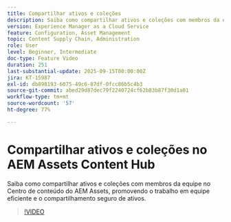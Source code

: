 ```yaml
---
title: Compartilhar ativos e coleções
description: Saiba como compartilhar ativos e coleções com membros da equipe no Centro de conteúdo do AEM Assets, promovendo o trabalho em equipe eficiente e o compartilhamento seguro de ativos.
version: Experience Manager as a Cloud Service
feature: Configuration, Asset Management
topic: Content Supply Chain, Administration
role: User
level: Beginner, Intermediate
doc-type: Feature Video
duration: 251
last-substantial-update: 2025-09-15T00:00:00Z
jira: KT-15987
exl-id: db898193-6075-49c6-87df-0fcc86b5c4b3
source-git-commit: abed29d87dec79f2240724cf62b83b87f30d1a01
workflow-type: tm+mt
source-wordcount: '57'
ht-degree: 77%

---
```


# Compartilhar ativos e coleções no AEM Assets Content Hub

Saiba como compartilhar ativos e coleções com membros da equipe no Centro de conteúdo do AEM Assets, promovendo o trabalho em equipe eficiente e o compartilhamento seguro de ativos.

>[!VIDEO](https://video.tv.adobe.com/v/3474924/?learn=on&enablevpops=on&captions=por_br)
